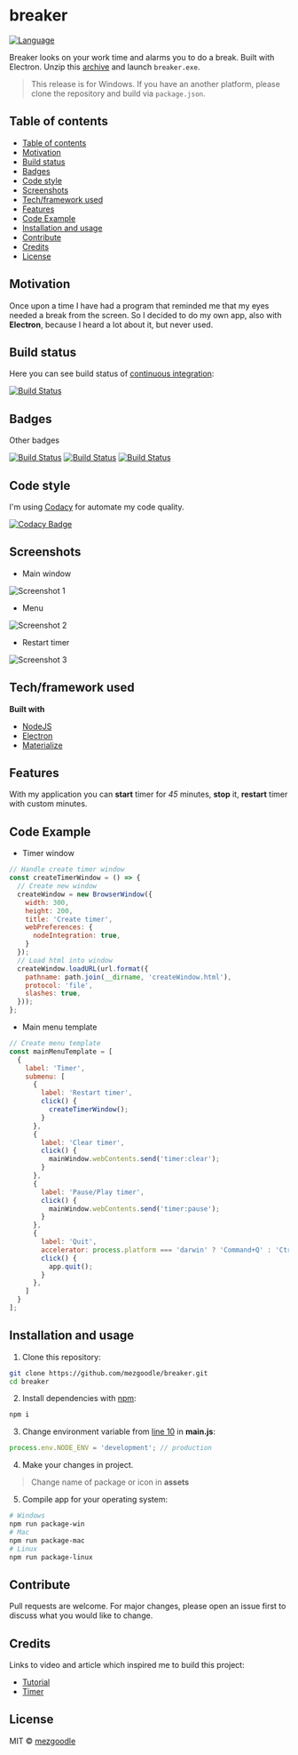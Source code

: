 # breaker

[![Language](https://img.shields.io/badge/language-javascript-brightgreen?style=flat-square)](https://nodejs.org/uk/)

Breaker looks on your work time and alarms you to do a break. Built with Electron. Unzip this [archive](https://github.com/mezgoodle/breaker/releases/download/v0.2.0/breaker-win32-ia32.zip) and launch `breaker.exe`.

> This release is for Windows. If you have an another platform, please clone the repository and build via `package.json`.

## Table of contents

- [Table of contents](#table-of-contents)
- [Motivation](#motivation)
- [Build status](#build-status)
- [Badges](#badges)
- [Code style](#code-style)
- [Screenshots](#screenshots)
- [Tech/framework used](#techframework-used)
- [Features](#features)
- [Code Example](#code-example)
- [Installation and usage](#installation-and-usage)
- [Contribute](#contribute)
- [Credits](#credits)
- [License](#license)

## Motivation

Once upon a time I have had a program that reminded me that my eyes needed a break from the screen. So I decided to do my own app, also with **Electron**, because I heard a lot about it, but never used. 

## Build status

Here you can see build status of [continuous integration](https://en.wikipedia.org/wiki/Continuous_integration):

[![Build Status](https://travis-ci.com/mezgoodle/breaker.svg?branch=master)](https://travis-ci.com/mezgoodle/breaker)

## Badges

Other badges

[![Build Status](https://img.shields.io/badge/Theme-Reminder-brightgreen?style=flat-square)](https://www.google.com/search?q=reminder&rlz=1C1CHZO_ukUA900UA900&oq=reminder&aqs=chrome..69i57j0l7.1631j0j7&sourceid=chrome&ie=UTF-8)
[![Build Status](https://img.shields.io/badge/Platform-Electron-brightgreen?style=flat-square)](https://www.electronjs.org/)
[![Build Status](https://img.shields.io/badge/OS-Any-brightgreen?style=flat-square)](https://en.wikipedia.org/wiki/Operating_system)

## Code style

I'm using [Codacy](https://www.codacy.com/) for automate my code quality.

[![Codacy Badge](https://app.codacy.com/project/badge/Grade/3a3be140ae684d61bbccaf15c57aeb00)](https://www.codacy.com/manual/mezgoodle/breaker?utm_source=github.com&amp;utm_medium=referral&amp;utm_content=mezgoodle/breaker&amp;utm_campaign=Badge_Grade)
 
## Screenshots

- Main window

![Screenshot 1](https://raw.githubusercontent.com/mezgoodle/images/master/breaker1.png)

- Menu

![Screenshot 2](https://raw.githubusercontent.com/mezgoodle/images/master/breaker2.png)

- Restart timer

![Screenshot 3](https://raw.githubusercontent.com/mezgoodle/images/master/breaker3.png)

## Tech/framework used

**Built with**
- [NodeJS](https://nodejs.org/uk/)
- [Electron](https://www.electronjs.org/)
- [Materialize](https://materializecss.com/)

## Features

With my application you can **start** timer for _45_ minutes, **stop** it, **restart** timer with custom minutes.

## Code Example

- Timer window

```js
// Handle create timer window
const createTimerWindow = () => {
  // Create new window
  createWindow = new BrowserWindow({
    width: 300,
    height: 200,
    title: 'Create timer',
    webPreferences: {
      nodeIntegration: true,
    }
  });
  // Load html into window
  createWindow.loadURL(url.format({
    pathname: path.join(__dirname, 'createWindow.html'),
    protocol: 'file',
    slashes: true,
  }));
};
```

- Main menu template

```js
// Create menu template
const mainMenuTemplate = [
  {
    label: 'Timer',
    submenu: [
      {
        label: 'Restart timer',
        click() {
          createTimerWindow();
        }
      },
      {
        label: 'Clear timer',
        click() {
          mainWindow.webContents.send('timer:clear');
        }
      },
      {
        label: 'Pause/Play timer',
        click() {
          mainWindow.webContents.send('timer:pause');
        }
      },
      {
        label: 'Quit',
        accelerator: process.platform === 'darwin' ? 'Command+Q' : 'Ctrl+Q',
        click() {
          app.quit();
        }
      },
    ]
  }
];
```

## Installation and usage

1. Clone this repository:

```bash
git clone https://github.com/mezgoodle/breaker.git
cd breaker
```

2. Install dependencies with [npm](https://www.npmjs.com/):

```bash
npm i
```

3. Change environment variable from [line 10](https://github.com/mezgoodle/breaker/blob/master/main.js#L10) in **main.js**:

```js
process.env.NODE_ENV = 'development'; // production
```

4. Make your changes in project.

> Change name of package or icon in **assets**

5. Compile app for your operating system:

```bash
# Windows
npm run package-win
# Mac
npm run package-mac
# Linux
npm run package-linux
```

## Contribute

Pull requests are welcome. For major changes, please open an issue first to discuss what you would like to change.

## Credits

Links to video and article which inspired me to build this project:

- [Tutorial](https://www.youtube.com/watch?v=kN1Czs0m1SU)
- [Timer](https://www.w3schools.com/howto/tryit.asp?filename=tryhow_js_countdown)

## License

MIT © [mezgoodle](https://github.com/mezgoodle)

